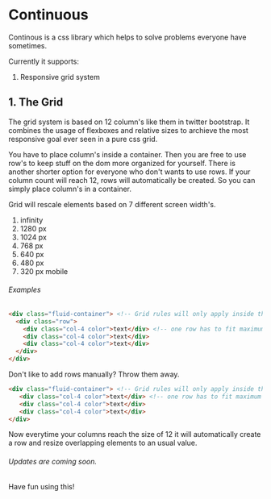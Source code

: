 # Continuous

Continous is a css library which helps to solve problems everyone have sometimes.

Currently it supports:

1. Responsive grid system

## 1. The Grid

The grid system is based on 12 column's like them in twitter bootstrap. It combines the usage of flexboxes and relative sizes
to archieve the most responsive goal ever seen in a pure css grid.

You have to place column's inside a container. Then you are free to use row's to keep stuff on the dom more organized for yourself.
There is another shorter option for everyone who don't wants to use rows. 
If your column count will reach 12, rows will automatically be created. So you can simply place column's in a container.

Grid will rescale elements based on 7 different screen width's.

1. infinity
1. 1280 px 
1. 1024 px
1. 768 px
1. 640 px 
1. 480 px 
1. 320 px mobile

###### Examples

```html
<div class="fluid-container"> <!-- Grid rules will only apply inside this container -->
  <div class="row">
    <div class="col-4 color">text</div> <!-- one row has to fit maximum col size of 12 -->
    <div class="col-4 color">text</div>
    <div class="col-4 color">text</div>
  </div>
</div>
```

Don't like to add rows manually?
Throw them away.

```html
<div class="fluid-container"> <!-- Grid rules will only apply inside this container -->
   <div class="col-4 color">text</div> <!-- one row has to fit maximum col size of 12 -->
   <div class="col-4 color">text</div>
   <div class="col-4 color">text</div>
</div>
```
Now everytime your columns reach the size of 12 it will automatically create a row and resize overlapping elements to an
usual value.


###### Updates are coming soon.

Have fun using this!
